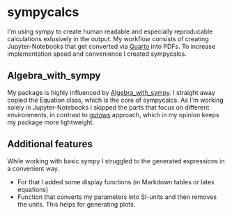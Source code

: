 # sympycalcs

I'm using sympy to create human readable and especially reproducable calculations exlusively in the output. My workflow consists of creating Jupyter-Notebooks that get converted via [Quarto](https://quarto.org/) into PDFs.
To increase implementation speed and convenience I created sympycalcs. 

## Algebra_with_sympy

My package is highly influenced by [Algebra_with_sympy](https://github.com/gutow/Algebra_with_Sympy). I straight away copied the Equation class, which is the core of sympycalcs.
As I'm working solely in Jupyter-Notebooks I skipped the parts that focus on different environments, in contrast to [gutows](https://github.com/gutow) approach, which in my opinion keeps my package more lightweight.

## Additional features
While working with basic sympy I struggled to the generated expressions in a convenient way.
-  For that I added some display functions (in Markdown tables or latex equations)
-  Function that converts my parameters into SI-units and then removes the units. This helps for generating plots.

